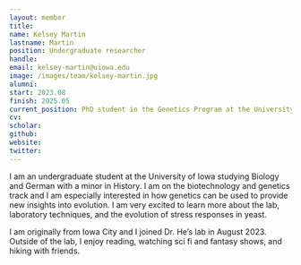 ```yaml
---
layout: member
title:
name: Kelsey Martin
lastname: Martin
position: Undergraduate researcher
handle:
email: kelsey-martin@uiowa.edu
image: /images/team/kelsey-martin.jpg
alumni: 
start: 2023.08
finish: 2025.05
current_position: PhD student in the Genetics Program at the University of Iowa
cv:
scholar:
github:
website:
twitter:
---
```


I am an undergraduate student at the University of Iowa studying Biology and German with a minor in History. I am on the biotechnology and genetics track and I am especially interested in how genetics can be used to provide new insights into evolution. I am very excited to learn more about the lab, laboratory techniques, and the evolution of stress responses in yeast.

I am originally from Iowa City and I joined Dr. He’s lab in August 2023. Outside of the lab, I enjoy reading, watching sci fi and fantasy shows, and hiking with friends.
